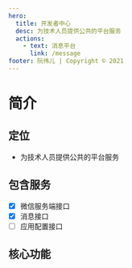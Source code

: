 ```yaml
---
hero:
  title: 开发者中心
  desc: 为技术人员提供公共的平台服务
  actions:
    - text: 消息平台
      link: /message
footer: 阮伟儿 | Copyright © 2021
---
```


# 简介

## 定位

- 为技术人员提供公共的平台服务


## 包含服务

- [x] 微信服务端接口
- [x] 消息接口
- [ ] 应用配置接口

## 核心功能